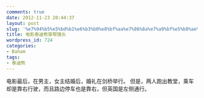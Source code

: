 ```yaml
---
comments: true
date: 2012-11-23 20:44:37
layout: post
slug: '%e7%94%b5%e5%bd%b1%e6%b3%b0%e8%bf%aa%e7%86%8a%e7%a9%bf%e5%b8%ae%e9%95%9c%e5%a4%b4'
title: 电影泰迪熊穿帮镜头
wordpress_id: 724
categories:
- Baham
tags:
- 泰迪熊
---
```


电影最后，在男主，女主结婚后，婚礼在剑桥举行。
但是，两人跑出教堂，乘车却是靠右行驶，而且路边停车也是靠右，但英国是左侧通行。
